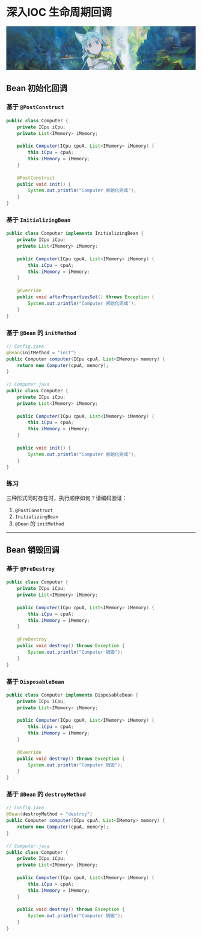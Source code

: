 # 深入IOC 生命周期回调
![](../Source/attachments/sinon_2.png)
## Bean 初始化回调

### 基于 `@PostConstruct`
```java
public class Computer {
    private ICpu iCpu;
    private List<IMemory> iMemory;

    public Computer(ICpu cpuA, List<IMemory> iMemory) {
        this.iCpu = cpuA;
        this.iMemory = iMemory;
    }

    @PostConstruct
    public void init() {
        System.out.println("Computer 初始化完成");
    }
}
```

### 基于 `InitializingBean`
```java
public class Computer implements InitializingBean {
    private ICpu iCpu;
    private List<IMemory> iMemory;

    public Computer(ICpu cpuA, List<IMemory> iMemory) {
        this.iCpu = cpuA;
        this.iMemory = iMemory;
    }

    @Override
    public void afterPropertiesSet() throws Exception {
        System.out.println("Computer 初始化完成");
    }
}
```

### 基于 `@Bean` 的 `initMethod`
```java
// Config.java
@Bean(initMethod = "init")
public Computer computer(ICpu cpuA, List<IMemory> memory) {
    return new Computer(cpuA, memory);
}

// Computer.java
public class Computer {
    private ICpu iCpu;
    private List<IMemory> iMemory;

    public Computer(ICpu cpuA, List<IMemory> iMemory) {
        this.iCpu = cpuA;
        this.iMemory = iMemory;
    }

    public void init() {
        System.out.println("Computer 初始化完成");
    }
}
```

### 练习
三种形式同时存在时，执行顺序如何？请编码验证：
1. `@PostConstruct`
2. `InitializingBean`
3. `@Bean` 的 `initMethod`

---

## Bean 销毁回调

### 基于 `@PreDestroy`

```java
public class Computer {
    private ICpu iCpu;
    private List<IMemory> iMemory;

    public Computer(ICpu cpuA, List<IMemory> iMemory) {
        this.iCpu = cpuA;
        this.iMemory = iMemory;
    }

    @PreDestroy
    public void destroy() throws Exception {
        System.out.println("Computer 销毁");
    }
}
```

### 基于 `DisposableBean`

```java
public class Computer implements DisposableBean {
    private ICpu iCpu;
    private List<IMemory> iMemory;

    public Computer(ICpu cpuA, List<IMemory> iMemory) {
        this.iCpu = cpuA;
        this.iMemory = iMemory;
    }

    @Override
    public void destroy() throws Exception {
        System.out.println("Computer 销毁");
    }
}
```

### 基于 `@Bean` 的 `destroyMethod`

```java
// Config.java
@Bean(destroyMethod = "destroy")
public Computer computer(ICpu cpuA, List<IMemory> memory) {
    return new Computer(cpuA, memory);
}

// Computer.java
public class Computer {
    private ICpu iCpu;
    private List<IMemory> iMemory;

    public Computer(ICpu cpuA, List<IMemory> iMemory) {
        this.iCpu = cpuA;
        this.iMemory = iMemory;
    }

    public void destroy() throws Exception {
        System.out.println("Computer 销毁");
    }
}
```
